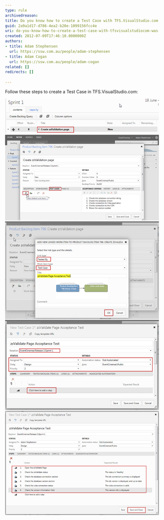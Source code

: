 ```yaml
---
type: rule
archivedreason: 
title: Do you know how to create a Test Case with TFS.VisualStudio.com (was TFSPreview)?
guid: 2a9a1d17-d786-4ea2-b20e-1099156fcc4e
uri: do-you-know-how-to-create-a-test-case-with-tfsvisualstudiocom-was-tfspreview
created: 2012-07-09T17:46:10.0000000Z
authors:
- title: Adam Stephensen
  url: https://ssw.com.au/people/adam-stephensen
- title: Adam Cogan
  url: https://ssw.com.au/people/adam-cogan
related: []
redirects: []

---
```


Follow these steps to create a Test Case in TFS.VisualStudio.com: 
<!--endintro-->

![Double click the Product Backlog Item that you want to create a Test Case for to open it](create-tc-1.jpg)
![Open the "TEST CASES" tab and click on the "New linked work item" button](create-tc-2.jpg)
![Ensure that the link type is 'Tested By', that the work item type is 'Test Case' and enter a title for the Test Case. Click OK.](create-tc-3.jpg)
![Select the correct iteration, and update the Status and Details sections. Click on the 'Click here to add a step' and proceed to add the steps required to test the user story](create-tc-4.jpg)
![After entering each action, along with its expected result, click Save and Close](create-tc-5.jpg)
